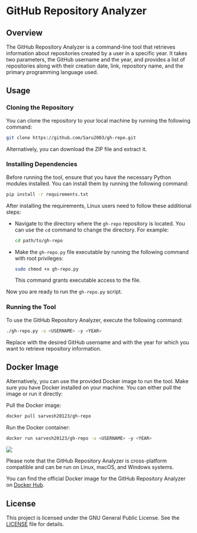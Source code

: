 # GitHub Repository Analyzer

## Overview

The GitHub Repository Analyzer is a command-line tool that retrieves information about repositories created by a user in a specific year. It takes two parameters, the GitHub username and the year, and provides a list of repositories along with their creation date, link, repository name, and the primary programming language used.

## Usage

### Cloning the Repository

You can clone the repository to your local machine by running the following command:

```bash
git clone https://github.com/Saru2003/gh-repo.git
```
Alternatively, you can download the ZIP file and extract it.

### Installing Dependencies
Before running the tool, ensure that you have the necessary Python modules installed. You can install them by running the following command:
```bash
pip install -r requirements.txt
```
After installing the requirements, Linux users need to follow these additional steps:

* Navigate to the directory where the `gh-repo` repository is located. You can use the `cd` command to change the directory. For example:
   
   ```bash
   cd path/to/gh-repo
   ```

* Make the `gh-repo.py` file executable by running the following command with root privileges:

   ```bash
   sudo chmod +x gh-repo.py
   ```

   This command grants executable access to the file.

Now you are ready to run the `gh-repo.py` script.

   
### Running the Tool
To use the GitHub Repository Analyzer, execute the following command:

```bash
./gh-repo.py -u <USERNAME> -y <YEAR>
```
Replace <USERNAME> with the desired GitHub username and <YEAR> with the year for which you want to retrieve repository information.

## Docker Image
Alternatively, you can use the provided Docker image to run the tool. Make sure you have Docker installed on your machine. You can either pull the image or run it directly:

Pull the Docker image:

```bash
docker pull sarvesh20123/gh-repo
```

Run the Docker container:
```bash
docker run sarvesh20123/gh-repo -u <USERNAME> -y <YEAR>
```

<img src="images/Screenshot_20230703_174536.png">

Please note that the GitHub Repository Analyzer is cross-platform compatible and can be run on Linux, macOS, and Windows systems.

You can find the official Docker image for the GitHub Repository Analyzer on [Docker Hub](https://hub.docker.com/r/sarvesh20123/gh-repo).

## License

This project is licensed under the GNU General Public License. See the [LICENSE](https://github.com/Saru2003/gh-repo/blob/main/LICENSE) file for details.


